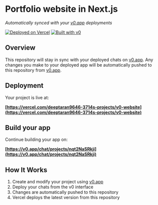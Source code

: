 # Portfolio website in Next.js

*Automatically synced with your [v0.app](https://v0.app) deployments*

[![Deployed on Vercel](https://img.shields.io/badge/Deployed%20on-Vercel-black?style=for-the-badge&logo=vercel)](https://vercel.com/deeptaran9646-3714s-projects/v0-website)
[![Built with v0](https://img.shields.io/badge/Built%20with-v0.app-black?style=for-the-badge)](https://v0.app/chat/projects/nqt2NaSRkji)

## Overview

This repository will stay in sync with your deployed chats on [v0.app](https://v0.app).
Any changes you make to your deployed app will be automatically pushed to this repository from [v0.app](https://v0.app).

## Deployment

Your project is live at:

**[https://vercel.com/deeptaran9646-3714s-projects/v0-website](https://vercel.com/deeptaran9646-3714s-projects/v0-website)**

## Build your app

Continue building your app on:

**[https://v0.app/chat/projects/nqt2NaSRkji](https://v0.app/chat/projects/nqt2NaSRkji)**

## How It Works

1. Create and modify your project using [v0.app](https://v0.app)
2. Deploy your chats from the v0 interface
3. Changes are automatically pushed to this repository
4. Vercel deploys the latest version from this repository